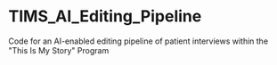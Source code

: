 # TIMS_AI_Editing_Pipeline
Code for an AI-enabled editing pipeline of patient interviews within the "This Is My Story" Program
